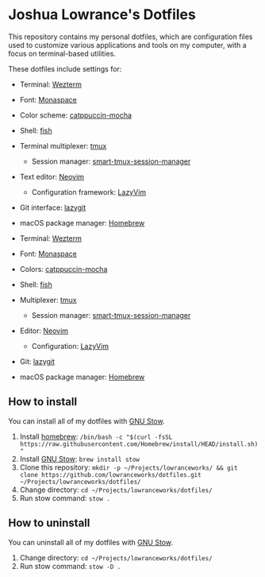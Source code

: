 # Joshua Lowrance's Dotfiles

<!-- add screenshot of your terminal -->

This repository contains my personal dotfiles, which are configuration files used to customize various applications and tools on my computer, with a focus on terminal-based utilities.

These dotfiles include settings for:

- Terminal: [Wezterm](https://wezfurlong.org/wezterm)
- Font: [Monaspace](https://monaspace.githubnext.com/)
- Color scheme: [catppuccin-mocha](https://github.com/catppuccin/catppuccin)
- Shell: [fish](https://fishshell.com)
- Terminal multiplexer: [tmux](https://github.com/tmux/tmux/wiki)
  - Session manager: [smart-tmux-session-manager]()
- Text editor: [Neovim](https://neovim.io)
  - Configuration framework: [LazyVim](https://www.lazyvim.org/)
- Git interface: [lazygit](https://github.com/jesseduffield/lazygit)
- macOS package manager: [Homebrew](https://brew.sh)

- Terminal: [Wezterm](https://wezfurlong.org/wezterm)
- Font: [Monaspace](https://monaspace.githubnext.com/)
- Colors: [catppuccin-mocha](https://github.com/catppuccin/catppuccin)
- Shell: [fish](https://fishshell.com)
- Multiplexer: [tmux](https://github.com/tmux/tmux/wiki)
  - Session manager: [smart-tmux-session-manager]()
- Editor: [Neovim](https://neovim.io)
  - Configuration: [LazyVim](https://www.lazyvim.org/)
- Git: [lazygit](https://github.com/jesseduffield/lazygit)
- macOS package manager: [Homebrew](https://brew.sh)

## How to install

You can install all of my dotfiles with [GNU Stow](https://www.gnu.org/software/stow/).

1. Install [homebrew](https://brew.sh/): `/bin/bash -c "$(curl -fsSL https://raw.githubusercontent.com/Homebrew/install/HEAD/install.sh)"`
2. Install [GNU Stow](https://www.gnu.org/software/stow/): `brew install stow`
3. Clone this repository: `mkdir -p ~/Projects/lowranceworks/ && git clone https://github.com/lowranceworks/dotfiles.git ~/Projects/lowranceworks/dotfiles/`
4. Change directory: `cd ~/Projects/lowranceworks/dotfiles/`
5. Run stow command: `stow .`

## How to uninstall

You can uninstall all of my dotfiles with [GNU Stow](https://www.gnu.org/software/stow/).

1. Change directory: `cd ~/Projects/lowranceworks/dotfiles/`
2. Run stow command: `stow -D .`
